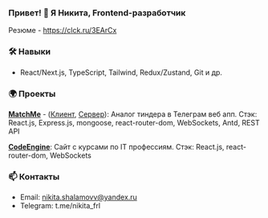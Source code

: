
### Привет! 👋 Я Никита, Frontend-разработчик

Резюме - https://clck.ru/3EArCx

### 🛠️ Навыки
- React/Next.js, TypeScript, Tailwind, Redux/Zustand, Git и др.

### 🌍 Проекты
[**MatchMe**](https://matchmesite.ru) - ([Клиент](https://github.com/nikita-shalamov/tinder-client), [Сервер](https://github.com/nikita-shalamov/tinder-server)): Аналог тиндера в Телеграм веб апп. 
Стэк: React.js, Express.js, mongoose, react-router-dom, WebSockets, Antd, REST API

[**CodeEngine**](https://github.com/nikita-shalamov/code-engine): Сайт с курсами по IT профессиям.
Стэк: React.js, react-router-dom, WebSockets

### 📫 Контакты
- Email: nikita.shalamovv@yandex.ru
- Telegram: t.me/nikita_frl
